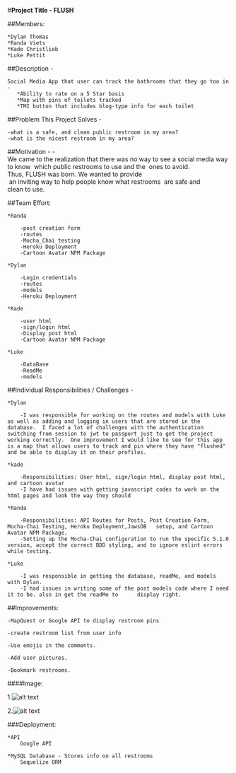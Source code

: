 #**Project Title - FLUSH**

##Members: 

    *Dylan Thomas
    *Randa Viets
    *Kade Christlieb
    *Luke Pettit

##Description -

    Social Media App that user can track the bathrooms that they go too in -
       *Ability to rate on a 5 Star basis
       *Map with pins of toilets tracked
       *TMI button that includes blog-type info for each toilet

##Problem This Project Solves -

    -what is a safe, and clean public restroom in my area?
    -what is the nicest restroom in my area?

##Motivation -
    -We came to the realization that there was no way to see a social media way to know  which public restrooms to use and the 
ones to avoid. 	
	Thus, FLUSH was born. We wanted to provide 
 an inviting way to help people know what restrooms 
are safe and clean to use.


##Team Effort:

    *Randa 

        -post creation form
        -routes
        -Mocha_Chai testing
        -Heroku Deployment
        -Cartoon Avatar NPM Package

    *Dylan

        -Login credentials
        -routes
        -models
        -Heroku Deployment

    *Kade

        -user html
        -sign/login html
        -Display post html
        -Cartoon Avatar NPM Package

    *Luke

        -DataBase
        -ReadMe
        -models

##Individual Responsibilities / Challenges - 

    *Dylan

        -I was responsible for working on the routes and models with Luke as well as adding and logging in users that are stored in the database.  I faced a lot of challenges with the authentication switching from session to jwt to passport just to get the project working correctly.  One improvement I would like to see for this app is a map that allows users to track and pin where they have "flushed" and be able to display it on their profiles.
    
    *kade

        -Responsibilities: User html, sign/login html, display post html, and cartoon avatar
        -I have had issues with getting javascript codes to work on the html pages and look the way they should

    *Randa

        -Responsibilities: API Routes for Posts, Post Creation Form, Mocha-Chai Testing, Heroku Deployment,JawsDB   setup, and Cartoon Avatar NPM Package.
        -Setting up the Mocha-Chai configuration to run the specific 5.1.0 version, accept the correct BDD styling, and to ignore eslint errors while testing.
    
    *Luke

        -I was responsible in getting the database, readMe, and models with Dylan.
        -I had issues in writing some of the post models code where I need it to be. also in get the readMe to      display right. 
        
     

##Improvements:

    -MapQuest or Google API to display restroom pins

    -create restroom list from user info

    -Use emojis in the comments.

    -Add user pictures.

    -Bookmark restrooms.

####Image:

1.![alt text]()

2.![alt text]()

###Deployment:

    *API 
        Google API

    *MySQL Database - Stores info on all restrooms
        Sequelize ORM

    

  
